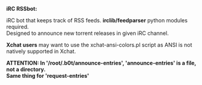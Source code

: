 **iRC RSSbot:**

iRC bot that keeps track of RSS feeds. **irclib/feedparser** python modules required.  
Designed to announce new torrent releases in given iRC channel.  

**Xchat users** may want to use the xchat-ansi-colors.pl script as ANSI is not natively supported in Xchat.


**ATTENTION: In '/root/.b0t/announce-entries', 'announce-entries' is a file, not a directory.**   
**Same thing for 'request-entries'**